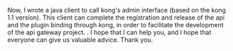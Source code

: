 Now, I wrote a java client to call kong's admin interface (based on the kong 1.1 version). This client can complete the registration and release of the api and the plugin binding through kong, in order to facilitate the development of the api gateway project. .
I hope that I can help you, and I hope that everyone can give us valuable advice. 
Thank you.
